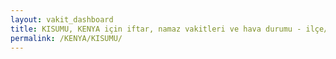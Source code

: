 ```yaml
---
layout: vakit_dashboard
title: KISUMU, KENYA için iftar, namaz vakitleri ve hava durumu - ilçe/eyalet seç
permalink: /KENYA/KISUMU/
---
```


<script type="text/javascript">
  var GLOBAL_COUNTRY = 'KENYA';
  var GLOBAL_CITY = 'KISUMU';
  var GLOBAL_STATE = '';
  var lat = 72;
  var lon = 21;
</script>

